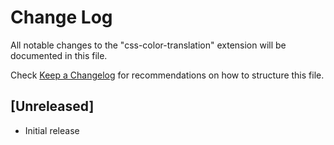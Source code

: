 # Change Log

All notable changes to the "css-color-translation" extension will be documented in this file.

Check [Keep a Changelog](http://keepachangelog.com/) for recommendations on how to structure this file.

## [Unreleased]

- Initial release